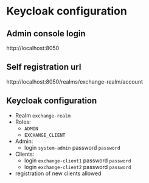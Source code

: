 # Keycloak configuration

## Admin console login

http://localhost:8050

## Self registration url

http://localhost:8050/realms/exchange-realm/account

## Keycloak configuration

* Realm `exchange-realm`
* Roles:
    - `ADMIN`
    - `EXCHANGE_CLIENT`
* Admin:
    - login `system-admin` password `password`
* Clients:
    - login `exchange-client1` password `password`
    - login `exchange-client2` password `password`
* registration of new clients allowed